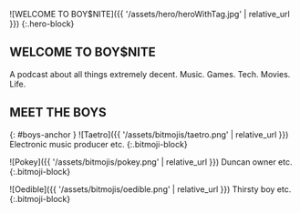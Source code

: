 ![WELCOME TO BOY$NITE]({{ '/assets/hero/heroWithTag.jpg' | relative_url }})
{:.hero-block}

## WELCOME TO BOY$NITE
A podcast about all things extremely decent. Music. Games. Tech. Movies. Life.

## MEET THE BOYS
{: #boys-anchor }
![Taetro]({{ '/assets/bitmojis/taetro.png' | relative_url }})
Electronic music producer etc.
{:.bitmoji-block}

![Pokey]({{ '/assets/bitmojis/pokey.png' | relative_url }})
Duncan owner etc.
{:.bitmoji-block}

![Oedible]({{ '/assets/bitmojis/oedible.png' | relative_url }})
Thirsty boy etc.
{:.bitmoji-block}
